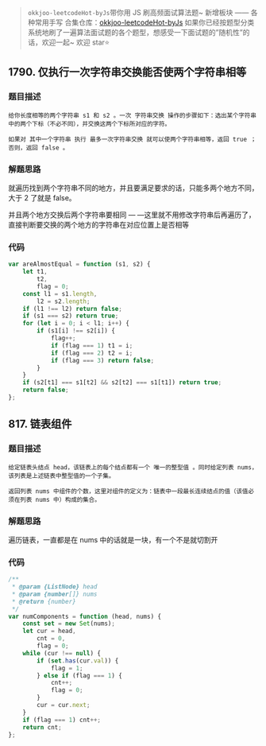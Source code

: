 > `okkjoo-leetcodeHot-byJs`带你用 JS 刷高频面试算法题~
> 新增板块 —— 各种常用手写
> 合集仓库：[okkjoo-leetcodeHot-byJs](https://github.com/okkjoo/okkjoo-leetcodeHot-byJs)
> 如果你已经按题型分类系统地刷了一遍算法面试题的各个题型，想感受一下面试题的”随机性”的话，欢迎一起~ 欢迎 star⭐

## 1790. 仅执行一次字符串交换能否使两个字符串相等

### 题目描述

```
给你长度相等的两个字符串 s1 和 s2 。一次 字符串交换 操作的步骤如下：选出某个字符串中的两个下标（不必不同），并交换这两个下标所对应的字符。

如果对 其中一个字符串 执行 最多一次字符串交换 就可以使两个字符串相等，返回 true ；否则，返回 false 。
```

### 解题思路

就遍历找到两个字符串不同的地方，并且要满足要求的话，只能多两个地方不同，大于 2 了就是 false。

并且两个地方交换后两个字符串要相同 — —这里就不用修改字符串后再遍历了，直接判断要交换的两个地方的字符串在对应位置上是否相等

### 代码

```js
var areAlmostEqual = function (s1, s2) {
	let t1,
		t2,
		flag = 0;
	const l1 = s1.length,
		l2 = s2.length;
	if (l1 !== l2) return false;
	if (s1 === s2) return true;
	for (let i = 0; i < l1; i++) {
		if (s1[i] !== s2[i]) {
			flag++;
			if (flag === 1) t1 = i;
			if (flag === 2) t2 = i;
			if (flag === 3) return false;
		}
	}
	if (s2[t1] === s1[t2] && s2[t2] === s1[t1]) return true;
	return false;
};
```

## 817. 链表组件

### 题目描述

```
给定链表头结点 head，该链表上的每个结点都有一个 唯一的整型值 。同时给定列表 nums，该列表是上述链表中整型值的一个子集。

返回列表 nums 中组件的个数，这里对组件的定义为：链表中一段最长连续结点的值（该值必须在列表 nums 中）构成的集合。
```

### 解题思路

遍历链表，一直都是在 nums 中的话就是一块，有一个不是就切割开

### 代码

```js
/**
 * @param {ListNode} head
 * @param {number[]} nums
 * @return {number}
 */
var numComponents = function (head, nums) {
	const set = new Set(nums);
	let cur = head,
		cnt = 0,
		flag = 0;
	while (cur !== null) {
		if (set.has(cur.val)) {
			flag = 1;
		} else if (flag === 1) {
			cnt++;
			flag = 0;
		}
		cur = cur.next;
	}
	if (flag === 1) cnt++;
	return cnt;
};
```
